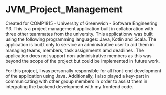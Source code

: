 # JVM_Project_Management

Created for COMP1815 - University of Greenwich - Software Engineering Y3. This is a project management application built in collaboration with three other teammates from the university. 
This applicationw was built using the following programming languages: Java, Kotlin and Scala. 
The application is buiLt only to service an administrative user to aid them in managing teams, members, task assignments amd deadlines.
The application does not support non-administrative members as this was beyond the scope of the project but could be implemented in future work.

For this project, I was personally responsible for all front-end development of the application using Java. Additionally, I also played a key-part in communicating with other group members in order to assist them in integrating the backend development with my frontend code.
